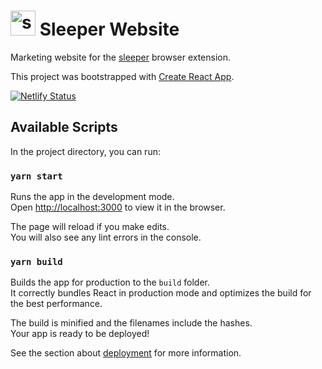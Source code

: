<h1>
  <a href="https://sleeper.fyi"><img alt="sleeper" src="https://sleeper.fyi/logo.svg" width="40" style="margin-bottom:-8px;" /></a>
  Sleeper Website
</h1>

Marketing website for the [sleeper](https://sleeper.fyi) browser extension.

This project was bootstrapped with [Create React App](https://github.com/facebook/create-react-app).

[![Netlify Status](https://api.netlify.com/api/v1/badges/c7e02ad5-89a4-44f3-9e3b-50e4741e9829/deploy-status)](https://app.netlify.com/sites/sleeper/deploys)

## Available Scripts

In the project directory, you can run:

### `yarn start`

Runs the app in the development mode.<br />
Open [http://localhost:3000](http://localhost:3000) to view it in the browser.

The page will reload if you make edits.<br />
You will also see any lint errors in the console.

### `yarn build`

Builds the app for production to the `build` folder.<br />
It correctly bundles React in production mode and optimizes the build for the best performance.

The build is minified and the filenames include the hashes.<br />
Your app is ready to be deployed!

See the section about [deployment](https://facebook.github.io/create-react-app/docs/deployment) for more information.
